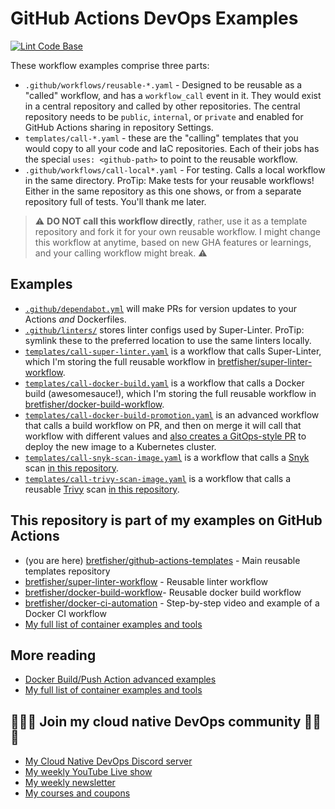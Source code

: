# GitHub Actions DevOps Examples

[![Lint Code Base](https://github.com/BretFisher/github-actions-templates/actions/workflows/call-super-linter.yaml/badge.svg)](https://github.com/BretFisher/github-actions-templates/actions/workflows/call-super-linter.yaml)

These workflow examples comprise three parts:

- `.github/workflows/reusable-*.yaml` - Designed to be reusable as a "called" workflow, and has a `workflow_call` event in it. They would exist in a central repository and called by other repositories. The central repository needs to be `public`, `internal`, or `private` and enabled for GitHub Actions sharing in repository Settings.
- `templates/call-*.yaml` - these are the "calling" templates that you would copy to all your code and IaC repositories. Each of their jobs has the special `uses: <github-path>` to point to the reusable workflow.
- `.github/workflows/call-local*.yaml` - For testing. Calls a local workflow in the same directory. ProTip: Make tests for your reusable workflows! Either in the same repository as this one shows, or from a separate repository full of tests. You'll thank me later.

> ⚠️ **DO NOT call this workflow directly**, rather, use it as a template repository and fork it for your own reusable workflow. I might change this workflow at anytime, based on new GHA features or learnings, and your calling workflow might break. ⚠️

## Examples

- [`.github/dependabot.yml`](.github/dependabot.yml) will make PRs for version updates to your Actions *and* Dockerfiles.
- [`.github/linters/`](.github/linters/) stores linter configs used by Super-Linter. ProTip: symlink these to the preferred location to use the same linters locally.
- [`templates/call-super-linter.yaml`](templates/call-super-linter.yaml) is a workflow that calls Super-Linter, which I'm storing the full reusable workflow in [bretfisher/super-linter-workflow](https://github.com/BretFisher/super-linter-workflow).
- [`templates/call-docker-build.yaml`](templates/call-docker-build.yaml) is a workflow that calls a Docker build (awesomesauce!), which I'm storing the full reusable workflow in [bretfisher/docker-build-workflow](bretfisher/docker-build-workflow).
- [`templates/call-docker-build-promotion.yaml`](templates/call-docker-build-promotion.yaml) is an advanced workflow that calls a build workflow on PR, and then on merge it will call that workflow with different values and [also creates a GitOps-style PR](.github/workflows/reusable-gitops-pr.yaml) to deploy the new image to a Kubernetes cluster.
- [`templates/call-snyk-scan-image.yaml`](templates/call-snyk-scan-image.yaml) is a workflow that calls a [Snyk](https://github.com/snyk/cli) scan [in this repository](.github/workflows/reusable-snyk-scan-image.yaml).
- [`templates/call-trivy-scan-image.yaml`](templates/call-trivy-scan-image.yaml) is a workflow that calls a reusable [Trivy](https://github.com/marketplace/actions/aqua-security-trivy) scan [in this repository](.github/workflows/reusable-trivy-scan-image.yaml).

## This repository is part of my examples on GitHub Actions

- (you are here) [bretfisher/github-actions-templates](https://github.com/BretFisher/github-actions-templates) - Main reusable templates repository
- [bretfisher/super-linter-workflow](https://github.com/BretFisher/super-linter-workflow) - Reusable linter workflow
- [bretfisher/docker-build-workflow](https://github.com/BretFisher/docker-build-workflow)- Reusable docker build workflow
- [bretfisher/docker-ci-automation](https://github.com/BretFisher/docker-ci-automation) - Step-by-step video and example of a Docker CI workflow
- [My full list of container examples and tools](https://github.com/bretfisher)

## More reading

- [Docker Build/Push Action advanced examples](https://github.com/docker/build-push-action/tree/master/docs/advanced)
- [My full list of container examples and tools](https://github.com/bretfisher)

## 🎉🎉🎉 Join my cloud native DevOps community 🎉🎉🎉

- [My Cloud Native DevOps Discord server](https://devops.fan)
- [My weekly YouTube Live show](https://www.youtube.com/@BretFisher)
- [My weekly newsletter](https://www.bretfisher.com/newsletter)
- [My courses and coupons](https://www.bretfisher.com/courses)
